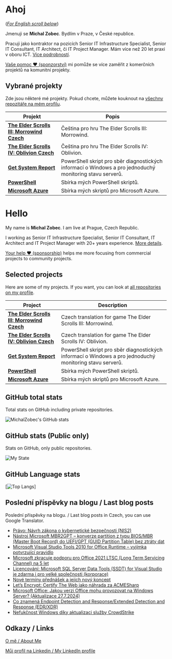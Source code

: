 # Ahoj

<a name="documenttitle"></a>

([*For English scroll below*](#english "For English scroll below"))

Jmenuji se **Michal Zobec**. Bydlím v Praze, v České republice.

Pracuji jako kontraktor na pozicích Senior IT Infrastructure Specialist, Senior IT Consultant, IT Architect, či IT Project Manager. Mám více než 20 let praxi v oboru ICT. [Více podrobností](MichalZobec-About.md).

[Vaše pomoc :heart: (sponzorství)](https://www.patreon.com/michalzobec) mi pomůže se více zaměřit z komerčních projektů na komunitní projekty.

## Vybrané projekty

Zde jsou některé mé projekty. Pokud chcete, můžete kouknout na [všechny repozitáře na mém profilu](https://github.com/michalzobec?tab=repositories).

| Projekt | Popis |
| --- | --- |
| **[The Elder Scrolls III: Morrowind Czech](https://github.com/michalzobec/TES3-Morrowind-cesky)** | Čeština pro hru The Elder Scrolls III: Morrowind. |
| **[The Elder Scrolls IV: Oblivion Czech](https://github.com/michalzobec/TES4-Oblivion-cesky)** | Čeština pro hru The Elder Scrolls IV: Oblivion. |
| **[Get System Report](https://github.com/michalzobec/Get-SystemReport)** | PowerShell skript pro sběr diagnostických informací o Windows a pro jednoduchý monitoring stavu serverů. |
| **[PowerShell](https://github.com/michalzobec/PowerShell)** | Sbírka mých PowerShell skriptů. |
| **[Microsoft Azure](https://github.com/michalzobec/microsoft-azure)** | Sbírka mých skriptů pro Microsoft Azure. |

<a name="english"></a>

# Hello

My name is **Michal Zobec**. I am live at Prague, Czech Republic.

I working as Senior IT Infrastructure Specialist, Senior IT Consultant, IT Architect and IT Project Manager with 20+ years experience. [More details](MichalZobec-About.md#english).

[Your help :heart: (sponsorship)](https://www.patreon.com/michalzobec) helps me more focusing from commercial projects to community projects.

## Selected projects

Here are some of my projects. If you want, you can look at [all repositories on my profile](https://github.com/michalzobec?tab=repositories).

| Project | Description |
| --- | --- |
| **[The Elder Scrolls III: Morrowind Czech](https://github.com/michalzobec/TES3-Morrowind-cesky)** | Czech translation for game The Elder Scrolls III: Morrowind. |
| **[The Elder Scrolls IV: Oblivion Czech](https://github.com/michalzobec/TES4-Oblivion-cesky)** | Czech translation for game The Elder Scrolls IV: Oblivion. |
| **[Get System Report](https://github.com/michalzobec/Get-SystemReport)** | PowerShell skript pro sběr diagnostických informací o Windows a pro jednoduchý monitoring stavu serverů. |
| **[PowerShell](https://github.com/michalzobec/PowerShell)** | Sbírka mých PowerShell skriptů. |
| **[Microsoft Azure](https://github.com/michalzobec/microsoft-azure)** | Sbírka mých skriptů pro Microsoft Azure. |

## GitHub total stats

Total stats on GitHub including private repositories.

![MichalZobec's GitHub stats](https://github-readme-stats.vercel.app/api?username=michalzobec&count_private=true&show_icons=true)


## GitHub stats (Public only)

Stats on GitHub, only public repositories.

![My State](https://github-readme-stats.vercel.app/api?username=michalzobec&show_icons=true)

## GitHub Language stats

[![Top Langs](https://github-readme-stats.vercel.app/api/top-langs/?username=michalzobec&langs_count=10&layout=compact)]

## Poslední příspěvky na blogu / Last blog posts

Poslední příspěvky na blogu. / Last blog posts in Czech, you can use Google Translator.

<!-- BLOG-POST-LIST:START -->
- [Právo: Návrh zákona o kybernetické bezpečnosti &lpar;NIS2&rpar;](https://www.michalzobec.cz/pravo-navrh-zakona-o-kyberneticke-bezpecnosti-nis2-9532)
- [Nástroj Microsoft MBR2GPT – konverze partition z typu BIOS/MBR &lpar;Master Boot Record&rpar; do UEFI/GPT &lpar;GUID Partition Table&rpar; bez ztráty dat](https://www.michalzobec.cz/nastroj-microsoft-mbr2gpt-konverze-partition-z-typu-bios-mbr-master-boot-record-do-uefi-gpt-guid-partition-table-bez-ztraty-dat-9511)
- [Microsoft Visual Studio Tools 2010 for Office Runtime – vyjímka potvrzující pravidlo](https://www.michalzobec.cz/microsoft-visual-studio-tools-2010-for-office-runtime-vyjimka-potvrzujici-pravidlo-9501)
- [Microsoft zkracuje podporu pro Office 2021 LTSC &lpar;Long Term Servicing Channel&rpar; na 5 let](https://www.michalzobec.cz/microsoft-zkracuje-podporu-pro-office-2021-ltsc-long-term-servicing-channel-na-5-let-9504)
- [Licencování: Microsoft SQL Server Data Tools &lpar;SSDT&rpar; for Visual Studio je zdarma i pro velké společnosti &lpar;korporace&rpar;](https://www.michalzobec.cz/licencovani-microsoft-sql-server-data-tools-ssdt-for-visual-studio-je-zdarma-i-pro-velke-spolecnosti-korporace-9363)
- [Nové termíny přednášek a jejich nový koncept](https://www.michalzobec.cz/nove-terminy-prednasek-a-novy-koncept-9494)
- [Let’s Encrypt: Certify The Web jako náhrada za ACMESharp](https://www.michalzobec.cz/lets-encrypt-certify-the-web-jako-nahrada-za-acmesharp-9483)
- [Microsoft Office: Jakou verzi Office mohu provozovat na Windows Server? &lpar;Aktualizace 27.7.2024&rpar;](https://www.michalzobec.cz/office-jakou-verzi-office-mohu-provozovat-na-windows-server-9138)
- [Co znamená Endpoint Detection and Response/Extended Detection and Response &lpar;EDR/XDR&rpar;](https://www.michalzobec.cz/co-znamena-endpoint-detection-and-response-extended-detection-and-response-edr-xdr-9486)
- [Nefukčnost Windows díky aktualizaci služby CrowdStrike](https://www.michalzobec.cz/nefukcnost-windows-diky-aktualizaci-sluzby-crowdstrike-9470)
<!-- BLOG-POST-LIST:END -->

## Odkazy / Links

[O mě / About Me](https://zob.ec/mylinktree)

[Můj profil na Linkedin / My LinkedIn profile](https://zob.ec/mylinkedin)
